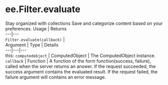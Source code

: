  
#  ee.Filter.evaluate
Stay organized with collections  Save and categorize content based on your preferences. 
Usage | Returns  
---|---  
`Filter.evaluate(callback)` |   
Argument | Type | Details  
---|---|---  
this: `computedobject` | ComputedObject | The ComputedObject instance.  
`callback` | Function | A function of the form function(success, failure), called when the server returns an answer. If the request succeeded, the success argument contains the evaluated result. If the request failed, the failure argument will contains an error message.  
